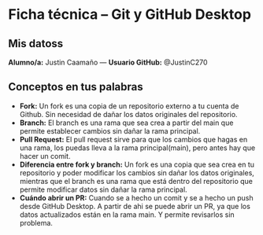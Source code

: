 # Ficha técnica – Git y GitHub Desktop

## Mis datoss
**Alumno/a:** Justin Caamaño — **Usuario GitHub:** @JustinC270

## Conceptos en tus palabras
- **Fork:** Un fork es una copia de un repositorio externo a tu cuenta de Github. Sin necesidad de dañar los datos originales del repositorio.
- **Branch:** El branch es una rama que sea crea a partir del main que permite establecer cambios sin dañar la rama principal.
- **Pull Request:** El pull request sirve para que los cambios que hagas en una rama, los puedas lleva a la rama principal(main), pero antes hay que hacer un comit.
- **Diferencia entre fork y branch:** Un fork es una copia que sea crea en tu repositorio y poder modificar los cambios sin dañar los datos originales, mientras que el branch es una rama que está dentro del repositorio que permite modificar datos sin dañar la rama principal.
- **Cuándo abrir un PR:** Cuando se a hecho un comit y se a hecho un push desde GitHub Desktop. A partir de ahi se puede abrir un PR, ya que los datos actualizados están en la rama main. Y permite revisarlos sin problema.